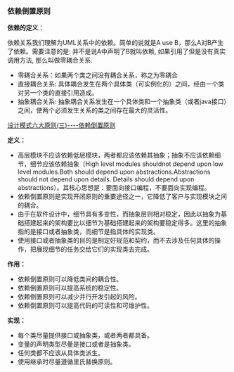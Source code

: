 ### 依赖倒置原则

**依赖的定义**：

依赖关系我们理解为UML关系中的依赖。简单的说就是A use B，那么A对B产生了依赖。需要注意的是: 并不是说A中声明了B就叫依赖, 如果引用了但是没有真实调用方法, 那么叫做零耦合关系. 

- 零耦合关系：如果两个类之间没有耦合关系，称之为零耦合
- 直接耦合关系: 具体耦合发生在两个具体类（可实例化的）之间，经由一个类对另一个类的直接引用造成。
- 抽象耦合关系: 抽象耦合关系发生在一个具体类和一个抽象类（或者java接口）之间，使两个必须发生关系的类之间存在最大的灵活性。

[设计模式六大原则(三)----依赖倒置原则](https://www.jianshu.com/p/c7dfa52d2370)

**定义：**

- 高层模块不应该依赖低层模块，两者都应该依赖其抽象；抽象不应该依赖细节，细节应该依赖抽象（High level modules shouldnot depend upon low level modules.Both should depend upon abstractions.Abstractions should not depend upon details. Details should depend upon abstractions）。其核心思想是：要面向接口编程，不要面向实现编程。
- 依赖倒置原则是实现开闭原则的重要途径之一，它降低了客户与实现模块之间的耦合。
- 由于在软件设计中，细节具有多变性，而抽象层则相对稳定，因此以抽象为基础搭建起来的架构要比以细节为基础搭建起来的架构要稳定得多。这里的抽象指的是接口或者抽象类，而细节是指具体的实现类。
- 使用接口或者抽象类的目的是制定好规范和契约，而不去涉及任何具体的操作，把展现细节的任务交给它们的实现类去完成。

**作用：**

- 依赖倒置原则可以降低类间的耦合性。
- 依赖倒置原则可以提高系统的稳定性。
- 依赖倒置原则可以减少并行开发引起的风险。
- 依赖倒置原则可以提高代码的可读性和可维护性。

**实现：**

- 每个类尽量提供接口或抽象类，或者两者都具备。
- 变量的声明类型尽量是接口或者是抽象类。
- 任何类都不应该从具体类派生。
- 使用继承时尽量遵循里氏替换原则。